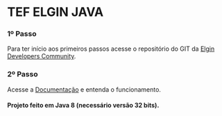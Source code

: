 # TEF ELGIN JAVA 
### 1º Passo
Para ter início aos primeiros passos acesse o repositório do GIT da <a href=“https://github.com/ElginDeveloperCommunity/TEF-Elgin/“>Elgin Developers Community</a>.
### 2º Passo
Acesse a <a href="https://elgindevelopercommunity.github.io/group__g7.html">Documentação</a> e entenda o funcionamento.


#### Projeto feito em Java 8 (necessário versão 32 bits).


